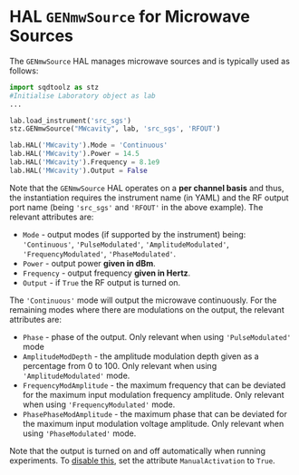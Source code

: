 # HAL `GENmwSource` for Microwave Sources

The `GENmwSource` HAL manages microwave sources and is typically used as follows:

```python
import sqdtoolz as stz
#Initialise Laboratory object as lab
...

lab.load_instrument('src_sgs')
stz.GENmwSource("MWcavity", lab, 'src_sgs', 'RFOUT')

lab.HAL('MWcavity').Mode = 'Continuous'
lab.HAL('MWcavity').Power = 14.5
lab.HAL('MWcavity').Frequency = 8.1e9
lab.HAL('MWcavity').Output = False
```

Note that the `GENmwSource` HAL operates on a **per channel basis** and thus, the instantiation requires the instrument name (in YAML) and the RF output port name (being `'src_sgs'` and `'RFOUT'` in the above example). The relevant attributes are:

- `Mode` - output modes (if supported by the instrument) being: `'Continuous'`, `'PulseModulated'`, `'AmplitudeModulated'`, `'FrequencyModulated'`, `'PhaseModulated'`.
- `Power` - output power **given in dBm**.
- `Frequency` - output frequency **given in Hertz**.
- `Output` - if `True` the RF output is turned on.

The `'Continuous'` mode will output the microwave continuously. For the remaining modes where there are modulations on the output, the relevant attributes are:

- `Phase` - phase of the output. Only relevant when using `'PulseModulated'` mode
- `AmplitudeModDepth` - the amplitude modulation depth given as a percentage from 0 to 100. Only relevant when using `'AmplitudeModulated'` mode.
- `FrequencyModAmplitude` - the maximum frequency that can be deviated for the maximum input modulation frequency amplitude. Only relevant when using `'FrequencyModulated'` mode.
- `PhasePhaseModAmplitude` - the maximum phase that can be deviated for the maximum input modulation voltage amplitude. Only relevant when using `'PhaseModulated'` mode.

Note that the output is turned on and off automatically when running experiments. To [disable this](Exp_Overview.md), set the attribute `ManualActivation` to `True`.
